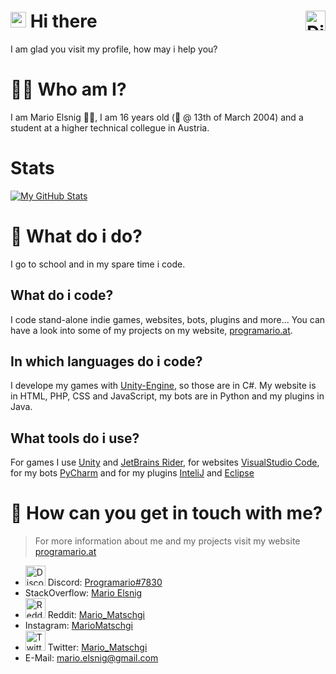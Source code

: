 # <img src="https://media.giphy.com/media/hvRJCLFzcasrR4ia7z/giphy.gif" width="25px"> Hi there <img align="right" alt="Discord" title="Discord" height="32" width="32" src="https://raw.githubusercontent.com/peterthehan/peterthehan/master/assets/discord.svg">
I am glad you visit my profile, how may i help you?

# 👨‍💻 Who am I?
I am Mario Elsnig 👨‍🎓, I am 16 years old (🎂 @ 13th of March 2004) and a student at a higher technical collegue in Austria.

# Stats
[![My GitHub Stats](https://github-readme-stats.vercel.app/api/?username=MarioMatschgi&count_private=true&theme=tokyonight&showicons=true)]()

# 📑 What do i do?
I go to school and in my spare time i code.

## What do i code?
I code stand-alone indie games, websites, bots, plugins and more...
You can have a look into some of my projects on my website, [programario.at](https://www.programario.at).

## In which languages do i code?
I develope my games with [Unity-Engine](https://unity.com), so those are in C#. My website is in HTML, PHP, CSS and JavaScript, my bots are in Python and my plugins in Java.

## What tools do i use?
For games I use [Unity](https://unity.com) and [JetBrains Rider](https://www.jetbrains.com/rider/), for websites [VisualStudio Code](https://code.visualstudio.com), for my bots [PyCharm](https://www.jetbrains.com/pycharm/) and for my plugins [InteliJ](https://www.jetbrains.com/idea/) and [Eclipse](https://www.jetbrains.com/idea/)

# 💬 How can you get in touch with me?
> For more information about me and my projects visit my website [programario.at][programario]
- <img alt="Discord" title="Discord" height="32" width="32" src="https://raw.githubusercontent.com/peterthehan/peterthehan/master/assets/discord.svg"> Discord: [Programario#7830](https://discordapp.com/users/294161179130068992)
- StackOverflow: [Mario Elsnig](https://stackoverflow.com/users/14065298/mario-elsnig?tab=profile)
- <img alt="Reddit" title="Reddit" height="32" width="32" src="https://raw.githubusercontent.com/peterthehan/peterthehan/master/assets/reddit.svg"> Reddit: [Mario_Matschgi](https://www.reddit.com/user/Mario_Matschgi)
- Instagram: [MarioMatschgi](https://www.instagram.com/mariomatschgi/)
- <img alt="Twitter" title="Twitter" height="32" width="32" src="https://raw.githubusercontent.com/peterthehan/peterthehan/master/assets/twitter.svg"> Twitter: [Mario_Matschgi](https://twitter.com/Mario_Matschgi)
- E-Mail: [mario.elsnig@gmail.com](mailto:mario.elsnig@gmail.com)

[programario]: https://www.programario.at "programario.at"

